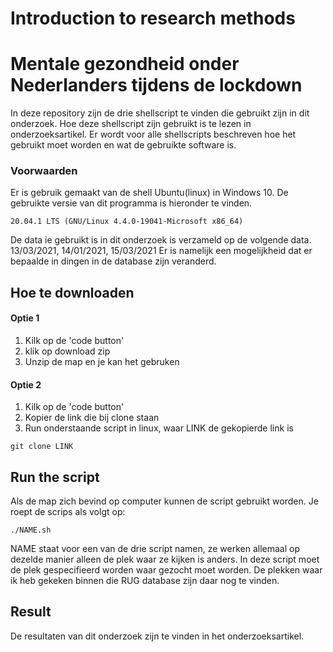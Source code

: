 # Introduction to research methods
# Mentale gezondheid onder Nederlanders tijdens de lockdown

In deze repository zijn de drie shellscript te vinden die gebruikt zijn in dit onderzoek.
Hoe deze shellscript zijn gebruikt is te lezen in onderzoeksartikel.
Er wordt voor alle shellscripts beschreven hoe het gebruikt moet worden en wat de gebruikte software is.

### Voorwaarden

Er is gebruik gemaakt van de shell Ubuntu(linux) in Windows 10.
De gebruikte versie van dit programma is hieronder te vinden.

```
20.04.1 LTS (GNU/Linux 4.4.0-19041-Microsoft x86_64)
```

De data ie gebruikt is in dit onderzoek is verzameld op de volgende data.
13/03/2021, 14/01/2021, 15/03/2021
Er is namelijk een mogelijkheid dat er bepaalde in dingen in de database zijn veranderd.


## Hoe te downloaden

#### Optie 1
1. Kilk op de 'code button'
2. klik op download zip
3. Unzip de map en je kan het gebruken

#### Optie 2
1. Kilk op de 'code button'
2. Kopier de link die bij clone staan
3. Run onderstaande script in linux, waar LINK de gekopierde link is
```
git clone LINK
```

## Run the script

Als de map zich bevind op computer kunnen de script gebruikt worden.
Je roept de scrips als volgt op:
```
./NAME.sh
```
NAME staat voor een van de drie script namen, ze werken allemaal op dezelde manier alleen de plek waar ze kijken is anders.
In deze script moet de plek gespecifieerd worden waar gezocht moet worden.
De plekken waar ik heb gekeken binnen die RUG database zijn daar nog te vinden.

## Result

De resultaten van dit onderzoek zijn te vinden in het onderzoeksartikel.

